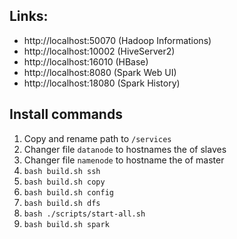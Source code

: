 ## Links:

- http://localhost:50070 (Hadoop Informations)
- http://localhost:10002 (HiveServer2)
- http://localhost:16010 (HBase)
- http://localhost:8080 (Spark Web UI)
- http://localhost:18080 (Spark History)

## Install commands

1. Copy and rename path to ``/services``
2. Changer file ``datanode`` to hostnames the of slaves
3. Changer file ``namenode`` to hostname the of master
4. ``bash build.sh ssh``
5. ``bash build.sh copy``
6. ``bash build.sh config``
7. ``bash build.sh dfs``
8. ``bash ./scripts/start-all.sh``
9. ``bash build.sh spark``